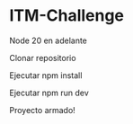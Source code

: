 # ITM-Challenge
Node 20 en adelante

Clonar repositorio

Ejecutar npm install

Ejecutar npm run dev

Proyecto armado!
